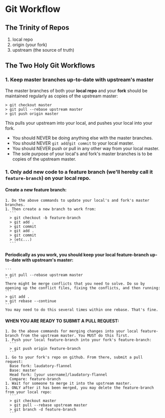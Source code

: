 # Git Workflow

## The Trinity of Repos

1. local repo
1. origin (your fork)
1. upstream (the source of truth)

## The Two Holy Git Workflows

### 1. Keep master branches up-to-date with upstream's master
  The master branches of both your **local repo** and your **fork** should be maintained regularly as copies of the upstream master:
  ```
  > git checkout master
  > git pull --rebase upstream master
  > git push origin master
  ```
  This pulls your upstream into your local, and pushes your local into your fork.
  
  - You should NEVER be doing anything else with the master branches.
  - You should NEVER ```git add```/```git commit``` to your local master.
  - You should NEVER push or pull in any other way from your local master.
  - The sole purpose of your local's and fork's master branches is to be copies of the upstream master.

### 1. Only add new code to a feature branch (we'll hereby call it ```feature-branch```) on your local repo.
  #### Create a new feature branch:
    1. Do the above commands to update your local's and fork's master branches.
    1. Then create a new branch to work from:
      ```
      > git checkout -b feature-branch
      > git add .
      > git commit
      > git add .
      > git commit
      > (etc...)
      ```
  #### Periodically as you work, you should keep your local feature-branch up-to-date with upstream's master:
    ```
    > git pull --rebase upstream master
    ```
    There might be merge conflicts that you need to solve. Do so by opening up the conflict files, fixing the conflicts, and then running:
    ```
    > git add .
    > git rebase --continue
    ```
    You may need to do this several times within one rebase. That's fine.

  #### WHEN YOU ARE READY TO SUBMIT A PULL REQUEST:
    1. Do the above commands for merging changes into your local feature-branch from the upstream master. You MUST do this first.
    1. Push your local feature-branch into your fork's feature-branch:
      ```
      > git push origin feature-branch
      ```
    1. Go to your fork's repo on github. From there, submit a pull request:
      Base fork: laudatory-flannel
      Base: master
      Head fork: [your username]/laudatory-flannel
      Compare: feature-branch
    1. Wait for someone to merge it into the upstream master.
    1. ONLY after it has been merged, you may delete the feature-branch from your local repo:
      ```
      > git checkout master
      > git pull --rebase upstream master
      > git branch -d feature-branch
      ```